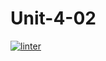 # Unit-4-02
 [![linter](https://github.com/Aidan-Lalonde-Novales/Unit-4-02/workflows/linter/badge.svg)](https://github.com/marketplace/actions/super-linter)
